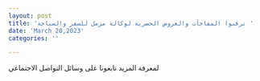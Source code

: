 ```yaml
---
layout: post
title: 'ترقبوا المفاجآت والعروض الحصرية لوكالة مزمل للسفر والسياحة '
date: 'March 20,2023'
categories: ''

---
```

لمعرفة المزيد تابعونا على وسائل التواصل الاجتماعي 